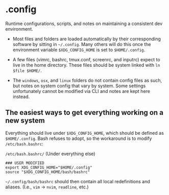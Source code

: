 # .config

Runtime configurations, scripts, and notes on maintaining a consistent dev environment.

* Most files and folders are loaded automatically by their corresponding software by sitting in `~/.config`. Many others will do this once the environment variable `$XDG_CONFIG_HOME` is set to `$HOME/.config`.

* A few files (vimrc, bashrc, tmux.conf, screenrc, and inputrc) expect to live in the home directory. These files should be system linked with `ln $file $HOME/`.

* The `windows`, `osx`, and `linux` folders do not contain config files as such, but notes on system config that vary by system. Some settings unfortunately cannot be modified via CLI and notes are kept here instead.

## The easiest ways to get everything working on a new system

Everything should live under `$XDG_CONFIG_HOME`, which should be defined as `$HOME/.config`. Bash refuses to adopt, so the workaround is to modify `/etc/bash.bashrc`:

`/etc/bash.bashrc/` (Under everything else)
```
### USER MODIFIED
export XDG_CONFIG_HOME="$HOME/.config"
source "$XDG_CONFIG_HOME/bash/bashrc"
```

`~/.config/bash/bashrc` should then contain all local redefinitions and aliases. (I.e., `vim` -> `nvim`, `readline`, etc.)


